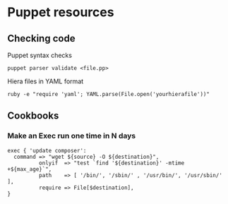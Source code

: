 # Puppet resources

## Checking code

Puppet syntax checks

    puppet parser validate <file.pp>


Hiera files in YAML format

    ruby -e "require 'yaml'; YAML.parse(File.open('yourhierafile'))"

## Cookbooks

### Make an Exec run one time in N days

    exec { 'update composer':
      command => "wget ${source} -O ${destination}",
              onlyif  => "test `find '${destination}' -mtime +${max_age}`",
              path    => [ '/bin/', '/sbin/' , '/usr/bin/', '/usr/sbin/'  ],
              require => File[$destination],
    }


